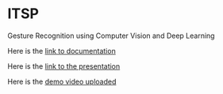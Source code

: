 # ITSP
Gesture Recognition using Computer Vision and Deep Learning<br>

Here is the [link to documentation](https://github.com/Aakriti28/Gesture-Recognition/blob/master/Final%20Documentation%202020.pdf)

Here is the [link to the presentation](https://docs.google.com/presentation/d/1MbTfmtVHIVe4cGZUHwWzAcuK6hfDZOKNR3NZlf5StIo/edit?usp=sharing)

Here is the [demo video uploaded](https://github.com/Aakriti28/Gesture-Recognition/blob/master/Video_demo.mp4)
